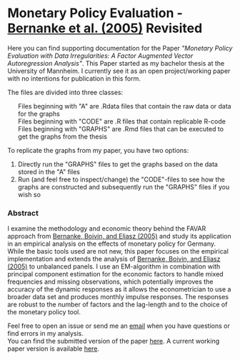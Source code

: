 # Monetary Policy Evaluation - [Bernanke et al. (2005)](https://academic.oup.com/qje/article-abstract/120/1/387/1931468) Revisited

Here you can find supporting documentation for the Paper *"Monetary Policy Evaluation with Data Irregularities: A Factor Augmented Vector Autoregression Analysis"*. This Paper started as my bachelor thesis at the University of Mannheim. I currently see it as an open project/working paper with no intentions for publication in this form.

The files are divided into three classes:
<ul style="list-style-type:none;">
  <li>Files beginning with "A" are .Rdata files that contain the raw data or data for the graphs</li>
  <li>Files beginning with "CODE" are .R files that contain replicable R-code</li>
  <li>Files beginning with "GRAPHS" are .Rmd files that can be executed to get the graphs from the thesis</li>
 </ul>

To replicate the graphs from my paper, you have two options:
<ol>
  <li>Directly run the "GRAPHS" files to get the graphs based on the data stored in the "A" files</li>
  <li>Run (and feel free to inspect/change) the "CODE"-files to see how the graphs are constructed and subsequently run the "GRAPHS" files if you wish so</li>
</ol>

### Abstract

I examine the methodology and economic theory behind the FAVAR approach from [Bernanke, Boivin, and Eliasz (2005)](https://academic.oup.com/qje/article-abstract/120/1/387/1931468) and study its application in an empirical analysis on the effects of monetary policy for Germany. While the basic tools used are not new, this paper focuses on the empirical implementation and extends the analysis of [Bernanke, Boivin, and Eliasz (2005)](https://academic.oup.com/qje/article-abstract/120/1/387/1931468) to unbalanced panels. I use an EM-algorithm in combination with principal component estimation for the economic factors to handle mixed frequencies and missing observations, which potentially improves the accuracy of the dynamic responses as it allows the econometrician to use a broader data set and produces monthly impulse responses. The responses are robust to the number of factors and the lag-length and to the choice of the monetary policy tool.

Feel free to open an issue or send me an [email](mailto:truesch@mail.uni-mannheim.de) when you have questions or find errors in my analysis.<br/>
You can find the submitted version of the paper [here](https://drive.google.com/open?id=1icB47gSR78lk2RCmMOmKI3nXT2zK_EMR).
A current working paper version is available [here](https://drive.google.com/file/d/1Xy2NUWD3_4afH7hcLdh-iq7G5rVSayEO/view?usp=sharing).
